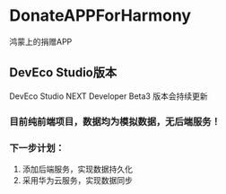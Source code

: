 # DonateAPPForHarmony
 鸿蒙上的捐赠APP

## DevEco Studio版本
DevEco Studio NEXT Developer Beta3
版本会持续更新

### 目前纯前端项目，数据均为模拟数据，无后端服务！

### 下一步计划：
1. 添加后端服务，实现数据持久化
2. 采用华为云服务，实现数据同步
